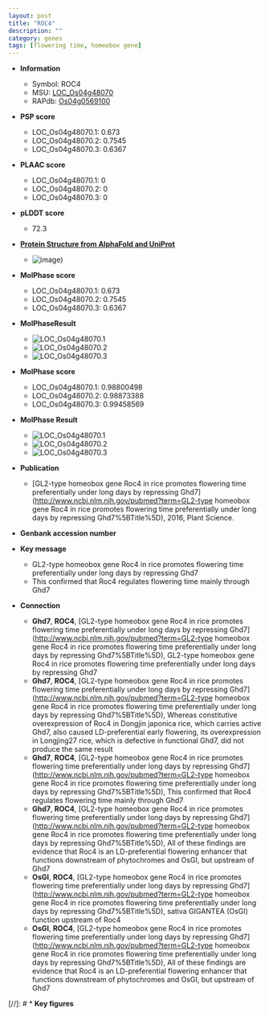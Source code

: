```yaml
---
layout: post
title: "ROC4"
description: ""
category: genes
tags: [flowering time, homeobox gene]
---
```


* **Information**  
    + Symbol: ROC4  
    + MSU: [LOC_Os04g48070](http://rice.plantbiology.msu.edu/cgi-bin/ORF_infopage.cgi?orf=LOC_Os04g48070)  
    + RAPdb: [Os04g0569100](http://rapdb.dna.affrc.go.jp/viewer/gbrowse_details/irgsp1?name=Os04g0569100)  

* **PSP score**  
    + LOC_Os04g48070.1: 0.673 
    + LOC_Os04g48070.2: 0.7545 
    + LOC_Os04g48070.3: 0.6367 

* **PLAAC score**  
    + LOC_Os04g48070.1: 0 
    + LOC_Os04g48070.2: 0 
    + LOC_Os04g48070.3: 0 

* **pLDDT score**
    + 72.3

* **[Protein Structure from AlphaFold and UniProt](https://www.uniprot.org/uniprotkb/Q7Y0V9/entry#structure)**
    + ![image](https://ricepsp.github.io/images/Q7/AF-Q7Y0V9-F1.png))

* **MolPhase score**
    + LOC_Os04g48070.1: 0.673
    + LOC_Os04g48070.2: 0.7545
    + LOC_Os04g48070.3: 0.6367

* **MolPhaseResult**
    + ![LOC_Os04g48070.1](https://ricepsp.github.io/pictures/LOC_Os04g/LOC_Os04g48070.1.png)
    + ![LOC_Os04g48070.2](https://ricepsp.github.io/pictures/LOC_Os04g/LOC_Os04g48070.2.png)
    + ![LOC_Os04g48070.3](https://ricepsp.github.io/pictures/LOC_Os04g/LOC_Os04g48070.3.png)

* **MolPhase score**
    + LOC_Os04g48070.1: 0.98800498
    + LOC_Os04g48070.2: 0.98873388
    + LOC_Os04g48070.3: 0.99458569

* **MolPhase Result**
    + ![LOC_Os04g48070.1](https://304243504.github.io/Pictures/LOC_Os04g/LOC_Os04g48070.1.png)
    + ![LOC_Os04g48070.2](https://304243504.github.io/Pictures/LOC_Os04g/LOC_Os04g48070.2.png)
    + ![LOC_Os04g48070.3](https://304243504.github.io/Pictures/LOC_Os04g/LOC_Os04g48070.3.png)

* **Publication**  
    + [GL2-type homeobox gene Roc4 in rice promotes flowering time preferentially under long days by repressing Ghd7](http://www.ncbi.nlm.nih.gov/pubmed?term=GL2-type homeobox gene Roc4 in rice promotes flowering time preferentially under long days by repressing Ghd7%5BTitle%5D), 2016, Plant Science.

* **Genbank accession number**  

* **Key message**  
    + GL2-type homeobox gene Roc4 in rice promotes flowering time preferentially under long days by repressing Ghd7
    + This confirmed that Roc4 regulates flowering time mainly through Ghd7

* **Connection**  
    + __Ghd7__, __ROC4__, [GL2-type homeobox gene Roc4 in rice promotes flowering time preferentially under long days by repressing Ghd7](http://www.ncbi.nlm.nih.gov/pubmed?term=GL2-type homeobox gene Roc4 in rice promotes flowering time preferentially under long days by repressing Ghd7%5BTitle%5D), GL2-type homeobox gene Roc4 in rice promotes flowering time preferentially under long days by repressing Ghd7
    + __Ghd7__, __ROC4__, [GL2-type homeobox gene Roc4 in rice promotes flowering time preferentially under long days by repressing Ghd7](http://www.ncbi.nlm.nih.gov/pubmed?term=GL2-type homeobox gene Roc4 in rice promotes flowering time preferentially under long days by repressing Ghd7%5BTitle%5D), Whereas constitutive overexpression of Roc4 in Dongjin japonica rice, which carries active Ghd7, also caused LD-preferential early flowering, its overexpression in Longjing27 rice, which is defective in functional Ghd7, did not produce the same result
    + __Ghd7__, __ROC4__, [GL2-type homeobox gene Roc4 in rice promotes flowering time preferentially under long days by repressing Ghd7](http://www.ncbi.nlm.nih.gov/pubmed?term=GL2-type homeobox gene Roc4 in rice promotes flowering time preferentially under long days by repressing Ghd7%5BTitle%5D), This confirmed that Roc4 regulates flowering time mainly through Ghd7
    + __Ghd7__, __ROC4__, [GL2-type homeobox gene Roc4 in rice promotes flowering time preferentially under long days by repressing Ghd7](http://www.ncbi.nlm.nih.gov/pubmed?term=GL2-type homeobox gene Roc4 in rice promotes flowering time preferentially under long days by repressing Ghd7%5BTitle%5D), All of these findings are evidence that Roc4 is an LD-preferential flowering enhancer that functions downstream of phytochromes and OsGI, but upstream of Ghd7
    + __OsGI__, __ROC4__, [GL2-type homeobox gene Roc4 in rice promotes flowering time preferentially under long days by repressing Ghd7](http://www.ncbi.nlm.nih.gov/pubmed?term=GL2-type homeobox gene Roc4 in rice promotes flowering time preferentially under long days by repressing Ghd7%5BTitle%5D), sativa GIGANTEA (OsGI) function upstream of Roc4
    + __OsGI__, __ROC4__, [GL2-type homeobox gene Roc4 in rice promotes flowering time preferentially under long days by repressing Ghd7](http://www.ncbi.nlm.nih.gov/pubmed?term=GL2-type homeobox gene Roc4 in rice promotes flowering time preferentially under long days by repressing Ghd7%5BTitle%5D), All of these findings are evidence that Roc4 is an LD-preferential flowering enhancer that functions downstream of phytochromes and OsGI, but upstream of Ghd7

[//]: # * **Key figures**  


